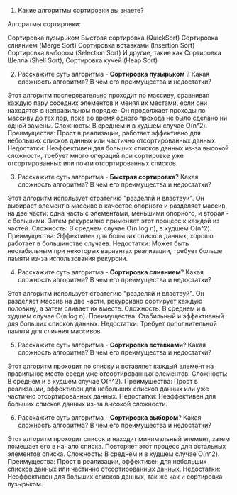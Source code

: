 1. Какие алгоритмы сортировки вы знаете?

Алгоритмы сортировки:

Сортировка пузырьком
Быстрая сортировка (QuickSort)
Сортировка слиянием (Merge Sort)
Сортировка вставками (Insertion Sort)
Сортировка выбором (Selection Sort)
И другие, такие как Сортировка Шелла (Shell Sort), Сортировка кучей (Heap Sort)

2. Расскажите суть алгоритма - **Сортировка пузырьком** ? Какая сложность алгоритма? В чем его преимущества и недостатки?



Этот алгоритм последовательно проходит по массиву, сравнивая каждую пару соседних элементов и меняя их местами, если они находятся в неправильном порядке. Он продолжает проходы по массиву до тех пор, пока во время одного прохода не было сделано ни одной замены.
Сложность: В среднем и в худшем случае O(n^2).
Преимущества: Прост в реализации, работает эффективно для небольших списков данных или частично отсортированных данных.
Недостатки: Неэффективен для больших списков данных из-за высокой сложности, требует много операций при сортировке уже отсортированных или почти отсортированных списков.

3. Расскажите суть алгоритма - **Быстрая сортировка**? Какая сложность алгоритма? В чем его преимущества и недостатки?


Этот алгоритм использует стратегию "разделяй и властвуй". Он выбирает элемент в массиве в качестве опорного и разделяет массив на две части: одна часть с элементами, меньшими опорного, и вторая - с большими. Затем рекурсивно применяет этот процесс к каждой из частей.
Сложность: В среднем случае O(n log n), в худшем O(n^2).
Преимущества: Эффективен для больших списков данных, хорошо работает в большинстве случаев.
Недостатки: Может быть нестабильным при некоторых вариантах реализации, требует больше памяти из-за использования рекурсии.


4. Расскажите суть алгоритма - **Сортировка слиянием**? Какая сложность алгоритма? В чем его преимущества и недостатки?


Этот алгоритм использует стратегию "разделяй и властвуй". Он разделяет массив на две части, рекурсивно сортирует каждую половину, а затем сливает их вместе.
Сложность: В среднем и в худшем случае O(n log n).
Преимущества: Стабильный и эффективный для больших списков данных.
Недостатки: Требует дополнительной памяти для слияния массивов.


5. Расскажите суть алгоритма - **Сортировка вставками**? Какая сложность алгоритма? В чем его преимущества и недостатки?


Этот алгоритм проходит по списку и вставляет каждый элемент на правильное место среди уже отсортированных элементов.
Сложность: В среднем и в худшем случае O(n^2).
Преимущества: Прост в реализации, эффективен для небольших списков данных или уже частично отсортированных данных.
Недостатки: Неэффективен для больших списков данных из-за высокой сложности.


6. Расскажите суть алгоритма - **Сортировка выбором**? Какая сложность алгоритма? В чем его преимущества и недостатки?


Этот алгоритм проходит список и находит минимальный элемент, затем помещает его в начало списка. Повторяет этот процесс для остальных элементов списка.
Сложность: В среднем и в худшем случае O(n^2).
Преимущества: Прост в реализации, эффективен для небольших списков данных или частично отсортированных данных.
Недостатки: Неэффективен для больших списков данных, так же как и сортировка пузырьком.





